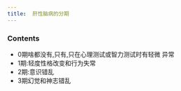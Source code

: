 ```yaml
---
title:  肝性脑病的分期
--- 
```


### Contents
- 0期啥都没有,只有,只在心理测试或智力测试时有轻微 异常
- 1期:轻度性格改变和行为失常
- 2期:意识错乱
- 3期幻觉和神志错乱
